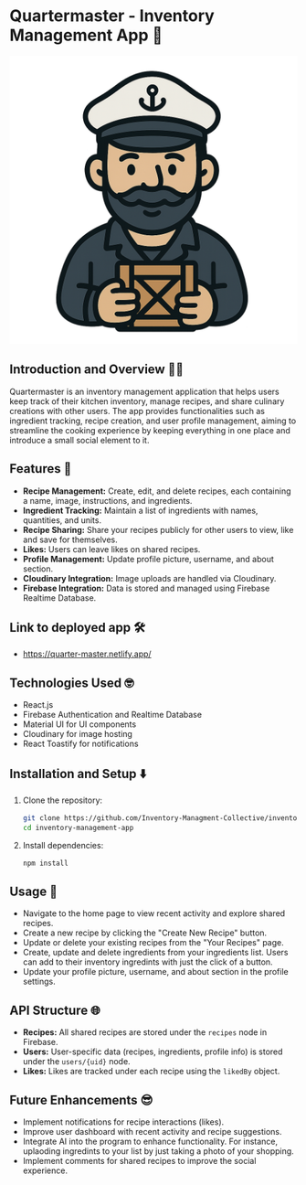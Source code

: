 # Quartermaster - Inventory Management App 🍲

![Quartermaster](src/assets/Quartermaster.png)

## Introduction and Overview 🧑‍🍳
Quartermaster is an inventory management application that helps users keep track of their kitchen inventory, manage recipes, and share culinary creations with other users. The app provides functionalities such as ingredient tracking, recipe creation, and user profile management, aiming to streamline the cooking experience by keeping everything in one place and introduce a small social element to it.

## Features 🍪
- **Recipe Management:** Create, edit, and delete recipes, each containing a name, image, instructions, and ingredients.
- **Ingredient Tracking:** Maintain a list of ingredients with names, quantities, and units.
- **Recipe Sharing:** Share your recipes publicly for other users to view, like and save for themselves.
- **Likes:** Users can leave likes on shared recipes.
- **Profile Management:** Update profile picture, username, and about section.
- **Cloudinary Integration:** Image uploads are handled via Cloudinary.
- **Firebase Integration:** Data is stored and managed using Firebase Realtime Database.

## Link to deployed app 🛠️
- https://quarter-master.netlify.app/

## Technologies Used 🤓
- React.js
- Firebase Authentication and Realtime Database
- Material UI for UI components
- Cloudinary for image hosting
- React Toastify for notifications

## Installation and Setup ⬇️
1. Clone the repository:
    ```bash
    git clone https://github.com/Inventory-Managment-Collective/inventory-management-app.git
    cd inventory-management-app
    ```

2. Install dependencies:
    ```bash
    npm install

## Usage 📖
- Navigate to the home page to view recent activity and explore shared recipes.
- Create a new recipe by clicking the "Create New Recipe" button.
- Update or delete your existing recipes from the "Your Recipes" page.
- Create, update and delete ingredients from your ingredients list. Users can add to their inventory ingredints with just the click of a button.
- Update your profile picture, username, and about section in the profile settings.

## API Structure 🌐
- **Recipes:** All shared recipes are stored under the `recipes` node in Firebase.
- **Users:** User-specific data (recipes, ingredients, profile info) is stored under the `users/{uid}` node.
- **Likes:** Likes are tracked under each recipe using the `likedBy` object.

## Future Enhancements 😎
- Implement notifications for recipe interactions (likes).
- Improve user dashboard with recent activity and recipe suggestions.
- Integrate AI into the program to enhance functionality. For instance, uplaoding ingredints to your list by just taking a photo of your shopping.
- Implement comments for shared recipes to improve the social experience.
